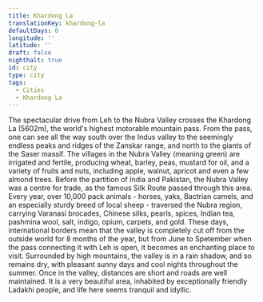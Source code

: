 ```yaml
---
title: Khardong La
translationKey: khardong-la
defaultDays: 0
longitude: ''
latitude: ''
draft: false
nighthalt: true
id: city
type: city
tags:
  - Cities
  - Khardong La
---
```

The spectacular drive from Leh to the Nubra Valley crosses the Khardong La (5602m), the world's highest motorable mountain pass. From the pass, one can see all the way south over the Indus valley to the seemingly endless peaks and ridges of the Zanskar range, and north to the giants of the Saser massif. The villages in the Nubra Valley (meaning green) are irrigated and fertile, producing wheat, barley, peas, mustard for oil, and a variety of fruits and nuts, including apple, walnut, apricot and even a few almond trees.     Before the partition of India and Pakistan, the Nubra Valley was a centre for trade, as the famous Silk Route passed through this area. Every year, over 10,000 pack animals - horses, yaks, Bactrian camels, and an especially sturdy breed of local sheep - traversed the Nubra region, carrying Varanasi brocades, Chinese silks, pearls, spices, Indian tea, pashmina wool, salt, indigo, opium, carpets, and gold. These days, international borders mean that the valley is completely cut off from the outside world for 8 months of the year, but from June to Spetember when the pass connecting it with Leh is open, it becomes an enchanting place to visit. Surrounded by high mountains, the valley is in a rain shadow, and so remains dry, with pleasant sunny days and cool nights throughout the summer. Once in the valley, distances are short and roads are well maintained. It is a very beautiful area, inhabited by exceptionally friendly Ladakhi people, and life here seems tranquil and idyllic.  